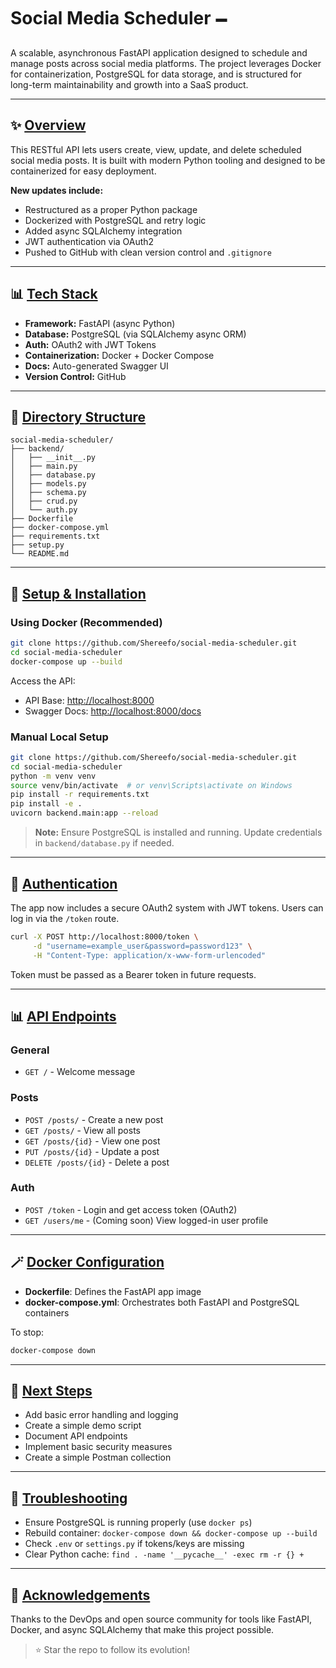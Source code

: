 # Social Media Scheduler 🗕️

A scalable, asynchronous FastAPI application designed to schedule and manage posts across social media platforms. The project leverages Docker for containerization, PostgreSQL for data storage, and is structured for long-term maintainability and growth into a SaaS product.

---

## ✨ [Overview](#overview)

This RESTful API lets users create, view, update, and delete scheduled social media posts. It is built with modern Python tooling and designed to be containerized for easy deployment.

**New updates include:**

- Restructured as a proper Python package
- Dockerized with PostgreSQL and retry logic
- Added async SQLAlchemy integration
- JWT authentication via OAuth2
- Pushed to GitHub with clean version control and `.gitignore`

---

## 📊 [Tech Stack](#tech-stack)

- **Framework:** FastAPI (async Python)
- **Database:** PostgreSQL (via SQLAlchemy async ORM)
- **Auth:** OAuth2 with JWT Tokens
- **Containerization:** Docker + Docker Compose
- **Docs:** Auto-generated Swagger UI
- **Version Control:** GitHub

---

## 🔄 [Directory Structure](#directory-structure)

```
social-media-scheduler/
├── backend/
│   ├── __init__.py
│   ├── main.py
│   ├── database.py
│   ├── models.py
│   ├── schema.py
│   ├── crud.py
│   └── auth.py
├── Dockerfile
├── docker-compose.yml
├── requirements.txt
├── setup.py
└── README.md
```

---

## 📁 [Setup & Installation](#setup--installation)

### Using Docker (Recommended)

```bash
git clone https://github.com/Shereefo/social-media-scheduler.git
cd social-media-scheduler
docker-compose up --build
```

Access the API:

- API Base: [http://localhost:8000](http://localhost:8000)
- Swagger Docs: [http://localhost:8000/docs](http://localhost:8000/docs)

### Manual Local Setup

```bash
git clone https://github.com/Shereefo/social-media-scheduler.git
cd social-media-scheduler
python -m venv venv
source venv/bin/activate  # or venv\Scripts\activate on Windows
pip install -r requirements.txt
pip install -e .
uvicorn backend.main:app --reload
```

> **Note:** Ensure PostgreSQL is installed and running. Update credentials in `backend/database.py` if needed.

---

## 👥 [Authentication](#authentication)

The app now includes a secure OAuth2 system with JWT tokens. Users can log in via the `/token` route.

```bash
curl -X POST http://localhost:8000/token \
     -d "username=example_user&password=password123" \
     -H "Content-Type: application/x-www-form-urlencoded"
```

Token must be passed as a Bearer token in future requests.

---

## 📊 [API Endpoints](#api-endpoints)

### General

- `GET /` - Welcome message

### Posts

- `POST /posts/` - Create a new post
- `GET /posts/` - View all posts
- `GET /posts/{id}` - View one post
- `PUT /posts/{id}` - Update a post
- `DELETE /posts/{id}` - Delete a post

### Auth

- `POST /token` - Login and get access token (OAuth2)
- `GET /users/me` - (Coming soon) View logged-in user profile

---

## 🪄 [Docker Configuration](#docker-configuration)

- **Dockerfile**: Defines the FastAPI app image
- **docker-compose.yml**: Orchestrates both FastAPI and PostgreSQL containers

To stop:

```bash
docker-compose down
```

---

## 🚀 [Next Steps](#next-steps)

- Add basic error handling and logging
- Create a simple demo script
- Document API endpoints
- Implement basic security measures
- Create a simple Postman collection

---

## 🔧 [Troubleshooting](#troubleshooting)

- Ensure PostgreSQL is running properly (use `docker ps`)
- Rebuild container: `docker-compose down && docker-compose up --build`
- Check `.env` or `settings.py` if tokens/keys are missing
- Clear Python cache: `find . -name '__pycache__' -exec rm -r {} +`

---

## 👏 [Acknowledgements](#acknowledgements)

Thanks to the DevOps and open source community for tools like FastAPI, Docker, and async SQLAlchemy that make this project possible.

> ⭐ Star the repo to follow its evolution!

